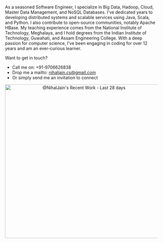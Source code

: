 As a seasoned Software Engineer, I specialize in Big Data, Hadoop, Cloud, Master Data Management, and NoSQL Databases. I've dedicated years to developing distributed systems and scalable services using Java, Scala, and Python. I also contribute to open-source communities, notably Apache HBase. My teaching experience comes from the National Institute of Technology, Meghalaya, and I hold degrees from the Indian Institute of Technology, Guwahati, and Assam Engineering College. With a deep passion for computer science, I've been engaging in coding for over 12 years and am an ever-curious learner.

Want to get in touch?
- Call me on: +91-9706626838 
- Drop me a mailto: nihaljain.cs@gmail.com
- Or simply send me an invitation to connect

<a href="https://next.ossinsight.io/widgets/official/compose-currently-working-on?user_id=3429351&activity_type=all" target="_blank" style="display: block" align="center">
  <picture>
    <source media="(prefers-color-scheme: dark)" srcset="https://next.ossinsight.io/widgets/official/compose-currently-working-on/thumbnail.png?user_id=3429351&activity_type=all&image_size=auto&color_scheme=dark" width="504.5" height="auto">
    <img alt="@NihalJain's Recent Work - Last 28 days" src="https://next.ossinsight.io/widgets/official/compose-currently-working-on/thumbnail.png?user_id=3429351&activity_type=all&image_size=auto&color_scheme=dark" width="504.5" height="auto">
  </picture>
</a>
